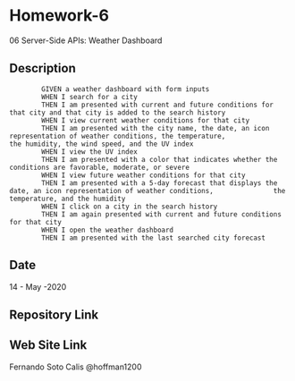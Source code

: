 # Homework-6

06 Server-Side APIs: Weather Dashboard

## Description 

            GIVEN a weather dashboard with form inputs
            WHEN I search for a city
            THEN I am presented with current and future conditions for that city and that city is added to the search history
            WHEN I view current weather conditions for that city
            THEN I am presented with the city name, the date, an icon representation of weather conditions, the temperature,               the humidity, the wind speed, and the UV index
            WHEN I view the UV index
            THEN I am presented with a color that indicates whether the conditions are favorable, moderate, or severe
            WHEN I view future weather conditions for that city
            THEN I am presented with a 5-day forecast that displays the date, an icon representation of weather conditions,               the temperature, and the humidity
            WHEN I click on a city in the search history
            THEN I am again presented with current and future conditions for that city
            WHEN I open the weather dashboard
            THEN I am presented with the last searched city forecast

## Date 

14 - May -2020

## Repository Link



## Web Site Link



Fernando Soto Calis @hoffman1200
